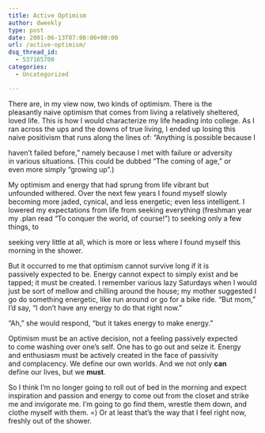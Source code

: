 ```yaml
---
title: Active Optimism
author: dweekly
type: post
date: 2001-06-13T07:00:00+00:00
url: /active-optimism/
dsq_thread_id:
  - 537165700
categories:
  - Uncategorized

---
```

There are, in my view now, two kinds of optimism. There is the pleasantly naive optimism that comes from living a relatively sheltered, loved life. This is how I would characterize my life heading into college. As I ran across the ups and the downs of true living, I ended up losing this naive positivism that runs along the lines of: &#8220;Anything is possible because I
  
haven&#8217;t failed before,&#8221; namely because I met with failure or adversity in various situations. (This could be dubbed &#8220;The coming of age,&#8221; or even more simply &#8220;growing up&#8221;.)

My optimism and energy that had sprung from life vibrant but unfounded withered. Over the next few years I found myself slowly becoming more jaded, cynical, and less energetic; even less intelligent. I lowered my expectations from life from seeking everything (freshman year my .plan read &#8220;To conquer the world, of course!&#8221;) to seeking only a few things, to
  
seeking very little at all, which is more or less where I found myself this morning in the shower.

But it occurred to me that optimism cannot survive long if it is passively expected to be. Energy cannot expect to simply exist and be tapped; it must be created. I remember various lazy Saturdays when I would just be sort of mellow and chilling around the house; my mother suggested I go do something energetic, like run around or go for a bike ride. &#8220;But mom,&#8221; I&#8217;d say, &#8220;I don&#8217;t have any energy to do that right now.&#8221;

&#8220;Ah,&#8221; she would respond, &#8220;but it takes energy to make energy.&#8221;

Optimism must be an active decision, not a feeling passively expected to come washing over one&#8217;s self. One has to go out and seize it. Energy and enthusiasm must be actively created in the face of passivity and complacency. We define our own worlds. And we not only **can** define our lives, but we **must**.

So I think I&#8217;m no longer going to roll out of bed in the morning and expect inspiration and passion and energy to come out from the closet and strike me and invigorate me. I&#8217;m going to go find them, wrestle them down, and clothe myself with them. =) Or at least that&#8217;s the way that I feel right now, freshly out of the shower.

&nbsp;